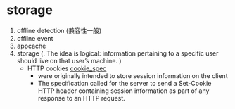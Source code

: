 # storage

1. offline detection (兼容性一般)
2. offline event
3. appcache
4. storage  (. The idea is logical: information pertaining to a specific user should live on that user’s machine. )
    - HTTP cookies [cookie_spec](https://curl.haxx.se/rfc/cookie_spec.html)
        + were originally intended to store session information on the client
        + The specification called for the server to send a Set-Cookie HTTP header containing session information as part of any response to an HTTP request.